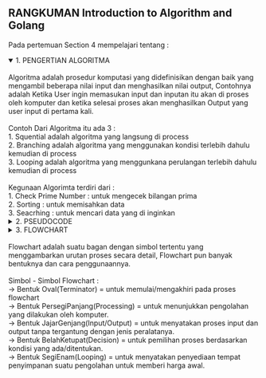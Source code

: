 ## RANGKUMAN Introduction to Algorithm and Golang

Pada pertemuan Section 4 mempelajari tentang :

<details open>
<summary>1. PENGERTIAN ALGORITMA</summary>
<br>
Algoritma adalah prosedur komputasi yang didefinisikan dengan baik yang mengambil beberapa nilai input dan menghasilkan nilai output, Contohnya adalah Ketika User ingin memasukan input dan inputan itu akan di proses oleh komputer dan ketika selesai proses akan menghasilkan Output yang user input di pertama kali.
<br>
<br>
Contoh Dari Algoritma itu ada 3 :
<br>
 1. Squential adalah algoritma yang langsung di process
   <br>
 2. Branching adalah algoritma yang menggunakan kondisi terlebih dahulu kemudian di process
   <br>
 3. Looping adalah algoritma yang menggunkana perulangan terlebih dahulu kemudian di process
<br>
<br>
Kegunaan Algorimta terdiri dari :
<br>
 1. Check Prime Number : untuk mengecek bilangan prima
   <br>
 2. Sorting            : untuk memisahkan data
   <br>
 3. Seacrhing          : untuk mencari data yang di inginkan
</details>

<details>
<summary>2. PSEUDOCODE</summary>
<br>
Pseudocode adalah deskripsi tingkat tinggi bersifat informal dan ringkas atas algoritma pemrograman komputer yang menggunakan konvensi struktural atas suatu bahasa pemrograman dengan tujuan untuk dibaca oleh manusia dan bukan mesin.
<br>
<br>
LUAS MENGHITUNG SEGITIGA :
<br>
1. INPUT `Alas` and `Tinggi`
<br>
2. CALCULATE `Luas = (Alas x Tinggi) / 2`
<br>
3. PRINT `Luas`
</details>

<details>
<summary>3. FLOWCHART<summary>
<br>
Flowchart adalah suatu bagan dengan simbol tertentu yang menggambarkan urutan proses secara detail, Flowchart pun banyak bentuknya dan cara penggunaannya.
<br>
<br>
Simbol - Simbol Flowchart :
<br>
-> Bentuk Oval(Terminator) = untuk memulai/mengakhiri pada proses flowchart
<br>
-> Bentuk PersegiPanjang(Processing) = untuk menunjukkan pengolahan yang dilakukan oleh komputer.
<br>
-> Bentuk JajarGenjang(Input/Output) = untuk menyatakan proses input dan output tanpa tergantung dengan jenis peralatanya.
<br>
-> Bentuk BelahKetupat(Decision) = untuk pemilihan proses berdasarkan kondisi yang ada/ditentukan.
<br>
-> Bentuk SegiEnam(Looping) = untuk menyatakan penyediaan tempat penyimpanan suatu pengolahan untuk memberi harga awal.
</details>
